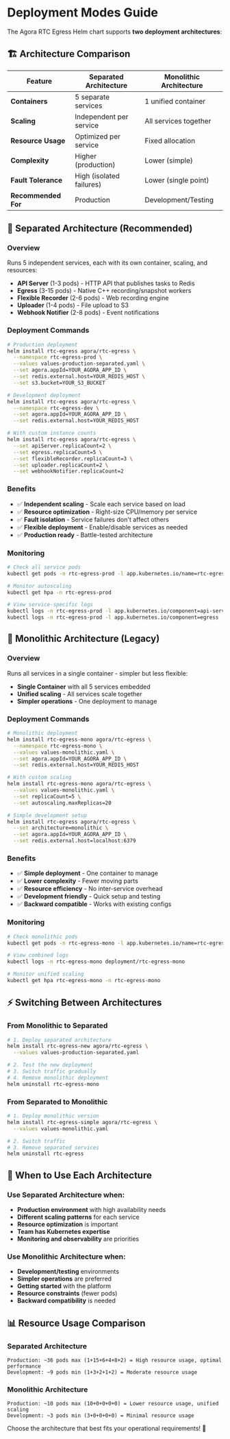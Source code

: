 # Deployment Modes Guide

The Agora RTC Egress Helm chart supports **two deployment architectures**:

## 🏗️ Architecture Comparison

| Feature | Separated Architecture | Monolithic Architecture |
|---------|----------------------|------------------------|
| **Containers** | 5 separate services | 1 unified container |
| **Scaling** | Independent per service | All services together |
| **Resource Usage** | Optimized per service | Fixed allocation |
| **Complexity** | Higher (production) | Lower (simple) |
| **Fault Tolerance** | High (isolated failures) | Lower (single point) |
| **Recommended For** | Production | Development/Testing |

## 🚀 Separated Architecture (Recommended)

### Overview
Runs 5 independent services, each with its own container, scaling, and resources:

- **API Server** (1-3 pods) - HTTP API that publishes tasks to Redis
- **Egress** (3-15 pods) - Native C++ recording/snapshot workers
- **Flexible Recorder** (2-6 pods) - Web recording engine
- **Uploader** (1-4 pods) - File upload to S3
- **Webhook Notifier** (2-8 pods) - Event notifications

### Deployment Commands

```bash
# Production deployment
helm install rtc-egress agora/rtc-egress \
  --namespace rtc-egress-prod \
  --values values-production-separated.yaml \
  --set agora.appId=YOUR_AGORA_APP_ID \
  --set redis.external.host=YOUR_REDIS_HOST \
  --set s3.bucket=YOUR_S3_BUCKET

# Development deployment  
helm install rtc-egress agora/rtc-egress \
  --namespace rtc-egress-dev \
  --set agora.appId=YOUR_AGORA_APP_ID \
  --set redis.external.host=YOUR_REDIS_HOST

# With custom instance counts
helm install rtc-egress agora/rtc-egress \
  --set apiServer.replicaCount=2 \
  --set egress.replicaCount=5 \
  --set flexibleRecorder.replicaCount=3 \
  --set uploader.replicaCount=2 \
  --set webhookNotifier.replicaCount=2
```

### Benefits
- ✅ **Independent scaling** - Scale each service based on load
- ✅ **Resource optimization** - Right-size CPU/memory per service
- ✅ **Fault isolation** - Service failures don't affect others
- ✅ **Flexible deployment** - Enable/disable services as needed
- ✅ **Production ready** - Battle-tested architecture

### Monitoring
```bash
# Check all service pods
kubectl get pods -n rtc-egress-prod -l app.kubernetes.io/name=rtc-egress

# Monitor autoscaling
kubectl get hpa -n rtc-egress-prod

# View service-specific logs
kubectl logs -n rtc-egress-prod -l app.kubernetes.io/component=api-server
kubectl logs -n rtc-egress-prod -l app.kubernetes.io/component=egress
```

## 🏢 Monolithic Architecture (Legacy)

### Overview
Runs all services in a single container - simpler but less flexible:

- **Single Container** with all 5 services embedded
- **Unified scaling** - All services scale together
- **Simpler operations** - One deployment to manage

### Deployment Commands

```bash
# Monolithic deployment
helm install rtc-egress-mono agora/rtc-egress \
  --namespace rtc-egress-mono \
  --values values-monolithic.yaml \
  --set agora.appId=YOUR_AGORA_APP_ID \
  --set redis.external.host=YOUR_REDIS_HOST

# With custom scaling
helm install rtc-egress-mono agora/rtc-egress \
  --values values-monolithic.yaml \
  --set replicaCount=5 \
  --set autoscaling.maxReplicas=20

# Simple development setup
helm install rtc-egress agora/rtc-egress \
  --set architecture=monolithic \
  --set agora.appId=YOUR_AGORA_APP_ID \
  --set redis.external.host=localhost:6379
```

### Benefits
- ✅ **Simple deployment** - One container to manage
- ✅ **Lower complexity** - Fewer moving parts
- ✅ **Resource efficiency** - No inter-service overhead
- ✅ **Development friendly** - Quick setup and testing
- ✅ **Backward compatible** - Works with existing configs

### Monitoring
```bash
# Check monolithic pods
kubectl get pods -n rtc-egress-mono -l app.kubernetes.io/name=rtc-egress

# View combined logs
kubectl logs -n rtc-egress-mono deployment/rtc-egress-mono

# Monitor unified scaling
kubectl get hpa rtc-egress-mono -n rtc-egress-mono
```

## ⚡ Switching Between Architectures

### From Monolithic to Separated
```bash
# 1. Deploy separated architecture
helm install rtc-egress-new agora/rtc-egress \
  --values values-production-separated.yaml

# 2. Test the new deployment
# 3. Switch traffic gradually
# 4. Remove monolithic deployment
helm uninstall rtc-egress-mono
```

### From Separated to Monolithic  
```bash
# 1. Deploy monolithic version
helm install rtc-egress-simple agora/rtc-egress \
  --values values-monolithic.yaml

# 2. Switch traffic
# 3. Remove separated services
helm uninstall rtc-egress
```

## 🎯 When to Use Each Architecture

### Use **Separated Architecture** when:
- **Production environment** with high availability needs
- **Different scaling patterns** for each service
- **Resource optimization** is important
- **Team has Kubernetes expertise**
- **Monitoring and observability** are priorities

### Use **Monolithic Architecture** when:
- **Development/testing** environments
- **Simpler operations** are preferred
- **Getting started** with the platform
- **Resource constraints** (fewer pods)
- **Backward compatibility** is needed

## 📊 Resource Usage Comparison

### Separated Architecture
```
Production: ~36 pods max (1+15+6+4+8+2) = High resource usage, optimal performance
Development: ~9 pods min (1+3+2+1+2) = Moderate resource usage
```

### Monolithic Architecture  
```
Production: ~10 pods max (10+0+0+0+0) = Lower resource usage, unified scaling
Development: ~3 pods min (3+0+0+0+0) = Minimal resource usage
```

Choose the architecture that best fits your operational requirements! 🎉